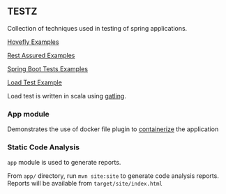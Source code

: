 ## TESTZ

Collection of techniques used in testing of spring applications.

[Hovefly Examples](hoverfly/README.md)

[Rest Assured Examples](rest-assured/README.md)

[Spring Boot Tests Examples](boottestz/README.md)

[Load Test Example](load/README.md)

Load test is written in scala using [gatling](https://gatling.io/).

### App module 

Demonstrates the use of docker file plugin to [containerize](app/README.md) the application

### Static Code Analysis

`app` module is used to generate reports.

From `app/` directory, run `mvn site:site` to generate code analysis reports.  Reports will be available from `target/site/index.html`